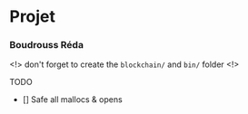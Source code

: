 # Projet
### Boudrouss Réda

<!> don't forget to create the `blockchain/` and `bin/` folder <!>

TODO
- [] Safe all mallocs & opens